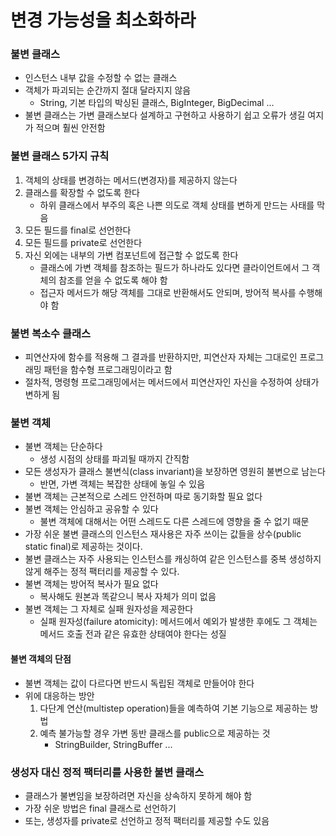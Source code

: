 # 변경 가능성을 최소화하라
### 불변 클래스
* 인스턴스 내부 값을 수정할 수 없는 클래스
* 객체가 파괴되는 순간까지 절대 달라지지 않음
  * String, 기본 타입의 박싱된 클래스, BigInteger, BigDecimal ...
* 불변 클래스는 가변 클래스보다 설계하고 구현하고 사용하기 쉽고 오류가 생길 여지가 적으며 훨씬 안전함
### 불변 클래스 5가지 규칙
1. 객체의 상태를 변경하는 메서드(변경자)를 제공하지 않는다
2. 클래스를 확장할 수 없도록 한다
   * 하위 클래스에서 부주의 혹은 나쁜 의도로 객체 상태를 변하게 만드는 사태를 막음
3. 모든 필드를 final로 선언한다
4. 모든 필드를 private로 선언한다
5. 자신 외에는 내부의 가변 컴포넌트에 접근할 수 없도록 한다
   * 클래스에 가변 객체를 참조하는 필드가 하나라도 있다면 클라이언트에서 그 객체의 참조를 얻을 수 없도록 해야 함
   * 접근자 메서드가 해당 객체를 그대로 반환해서도 안되며, 방어적 복사를 수행해야 함
### 불변 복소수 클래스
* 피연산자에 함수를 적용해 그 결과를 반환하지만, 피연산자 자체는 그대로인 프로그래밍 패턴을 함수형 프로그래밍이라고 함
* 절차적, 명령형 프로그래밍에서는 메서드에서 피연산자인 자신을 수정하여 상태가 변하게 됨
### 불변 객체
* 불변 객체는 단순하다
  * 생성 시점의 상태를 파괴될 때까지 간직함
* 모든 생성자가 클래스 불변식(class invariant)을 보장하면 영원히 불변으로 남는다
  * 반면, 가변 객체는 복잡한 상태에 놓일 수 있음
* 불변 객체는 근본적으로 스레드 안전하며 따로 동기화할 필요 없다
* 불변 객체는 안심하고 공유할 수 있다
  * 불변 객체에 대해서는 어떤 스레드도 다른 스레드에 영향을 줄 수 없기 때문
* 가장 쉬운 불변 클래스의 인스턴스 재사용은 자주 쓰이는 값들을 상수(public static final)로 제공하는 것이다.
* 불변 클래스는 자주 사용되는 인스턴스를 캐싱하여 같은 인스턴스를 중복 생성하지 않게 해주는 정적 팩터리를 제공할 수 있다.
* 불변 객체는 방어적 복사가 필요 없다
  * 복사해도 원본과 똑같으니 복사 자체가 의미 없음
* 불변 객체는 그 자체로 실패 원자성을 제공한다
  * 실패 원자성(failure atomicity): 메서드에서 예외가 발생한 후에도 그 객체는 메서드 호출 전과 같은 유효한 상태여야 한다는 성질
#### 불변 객체의 단점
* 불변 객체는 값이 다르다면 반드시 독립된 객체로 만들어야 한다
* 위에 대응하는 방안
  1. 다단계 연산(multistep operation)들을 예측하여 기본 기능으로 제공하는 방법
  2. 예측 불가능할 경우 가변 동반 클래스를 public으로 제공하는 것
     * StringBuilder, StringBuffer ...
### 생성자 대신 정적 팩터리를 사용한 불변 클래스
* 클래스가 불변임을 보장하려면 자신을 상속하지 못하게 해야 함
* 가장 쉬운 방법은 final 클래스로 선언하기
* 또는, 생성자를 private로 선언하고 정적 팩터리를 제공할 수도 있음
